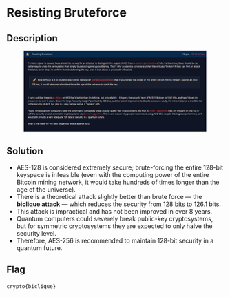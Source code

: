 # Resisting Bruteforce

## Description

<figure><img src=".gitbook/assets/image (1).png" alt=""><figcaption></figcaption></figure>



## Solution

* AES-128 is considered extremely secure; brute-forcing the entire 128-bit keyspace is infeasible (even with the computing power of the entire Bitcoin mining network, it would take hundreds of times longer than the age of the universe).
* There is a theoretical attack slightly better than brute force — the **biclique attack** — which reduces the security from 128 bits to 126.1 bits.
* This attack is impractical and has not been improved in over 8 years.
* Quantum computers could severely break public-key cryptosystems, but for symmetric cryptosystems they are expected to only halve the security level.
* Therefore, AES-256 is recommended to maintain 128-bit security in a quantum future.



## Flag

```
crypto{biclique}
```
